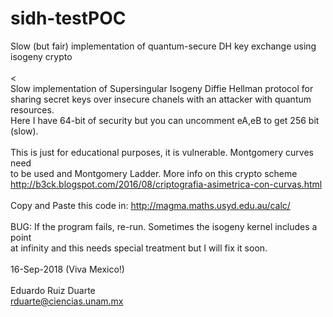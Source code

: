 # sidh-testPOC
Slow (but fair) implementation of quantum-secure DH key exchange using isogeny crypto<br><br><
<br>
 Slow implementation of Supersingular Isogeny Diffie Hellman protocol for<br>
 sharing secret keys over insecure chanels with an attacker with quantum resources.<br>
 Here I have 64-bit of security but you can uncomment eA,eB to get 256 bit (slow).<br><br>
 This is just for educational purposes, it is vulnerable. Montgomery curves need<br>
 to be used and Montgomery Ladder. More info on this crypto scheme <br>
 http://b3ck.blogspot.com/2016/08/criptografia-asimetrica-con-curvas.html<br><br>
 Copy and Paste this code in: http://magma.maths.usyd.edu.au/calc/<br><br>
 BUG: If the program fails, re-run. Sometimes the isogeny kernel includes a point<br>
      at infinity and this needs special treatment but I will fix it soon.<br><br>
  16-Sep-2018 (Viva Mexico!)<br><br>
 Eduardo Ruiz Duarte<br>
 rduarte@ciencias.unam.mx<br>
<br><br>


